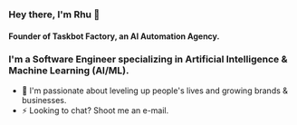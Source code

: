 ### Hey there, I'm Rhu 👋 
#### Founder of Taskbot Factory, an AI Automation Agency.

### I'm a Software Engineer specializing in Artificial Intelligence & Machine Learning (AI/ML).
- 🌋 I'm passionate about leveling up people's lives and growing brands & businesses.
- ⚡ Looking to chat? Shoot me an e-mail.


